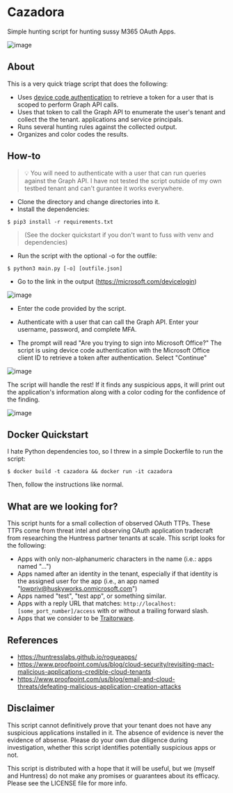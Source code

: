 # Cazadora
Simple hunting script for hunting sussy M365 OAuth Apps.

![image](https://github.com/user-attachments/assets/65e62d12-1165-4177-892e-252001bfe899)

## About
This is a very quick triage script that does the following:
- Uses [device code authentication](https://learn.microsoft.com/en-us/entra/identity-platform/v2-oauth2-device-code) to retrieve a token for a user that is scoped to perform Graph API calls.
- Uses that token to call the Graph API to enumerate the user's tenant and collect the the tenant. applications and service principals.
- Runs several hunting rules against the collected output.
- Organizes and color codes the results.

## How-to
> 💡 You will need to authenticate with a user that can run queries against the Graph API. I have not tested the script outside of my own testbed tenant and can't gurantee it works everywhere.

- Clone the directory and change directories into it.
- Install the dependencies:
```
$ pip3 install -r requirements.txt
```
> (See the docker quickstart if you don't want to fuss with venv and dependencies)
- Run the script with the optional -o for the outfile:
```
$ python3 main.py [-o] [outfile.json]
```
- Go to the link in the output (https://microsoft.com/devicelogin)

![image](https://github.com/user-attachments/assets/36fa63e2-5838-465c-ba0e-6d594146a221)

- Enter the code provided by the script.

- Authenticate with a user that can call the Graph API. Enter your username, password, and complete MFA.

- The prompt will read "Are you trying to sign into Microsoft Office?" The script is using device code authentication with the Microsoft Office client ID to retrieve a token after authentication. Select "Continue"

![image](https://github.com/user-attachments/assets/9e10120a-bdd2-4b2e-abaa-6a641daa6d50)

The script will handle the rest! If it finds any suspicious apps, it will print out the application's information along with a color coding for the confidence of the finding.

![image](https://github.com/user-attachments/assets/8e8dd670-d9ae-4260-9700-83e80489b337)

## Docker Quickstart
I hate Python dependencies too, so I threw in a simple Dockerfile to run the script:
```
$ docker build -t cazadora && docker run -it cazadora
```
Then, follow the instructions like normal.

## What are we looking for?
This script hunts for a small collection of observed OAuth TTPs. These TTPs come from threat intel and observing OAuth application tradecraft from researching the Huntress partner tenants at scale. This script looks for the following:

- Apps with only non-alphanumeric characters in the name (i.e.: apps named "...")
- Apps named after an identity in the tenant, especially if that identity is the assigned user for the app (i.e., an app named "lowpriv@huskyworks.onmicrosoft.com")
- Apps named "test", "test app", or something similar.
- Apps with a reply URL that matches: `http://localhost:[some_port_number]/access` with or without a trailing forward slash.
- Apps that we consider to be [Traitorware](https://huntresslabs.github.io/rogueapps/).

## References
- https://huntresslabs.github.io/rogueapps/
- https://www.proofpoint.com/us/blog/cloud-security/revisiting-mact-malicious-applications-credible-cloud-tenants
- https://www.proofpoint.com/us/blog/email-and-cloud-threats/defeating-malicious-application-creation-attacks

## Disclaimer
This script cannot definitively prove that your tenant does not have any suspicious applications installed in it. The absence of evidence is never the evidence of absense. Please do your own due diligence during investigation, whether this script identifies potentially suspicious apps or not.

This script is distributed with a hope that it will be useful, but we (myself and Huntress) do not make any promises or guarantees about its efficacy. Please see the LICENSE file for more info.
